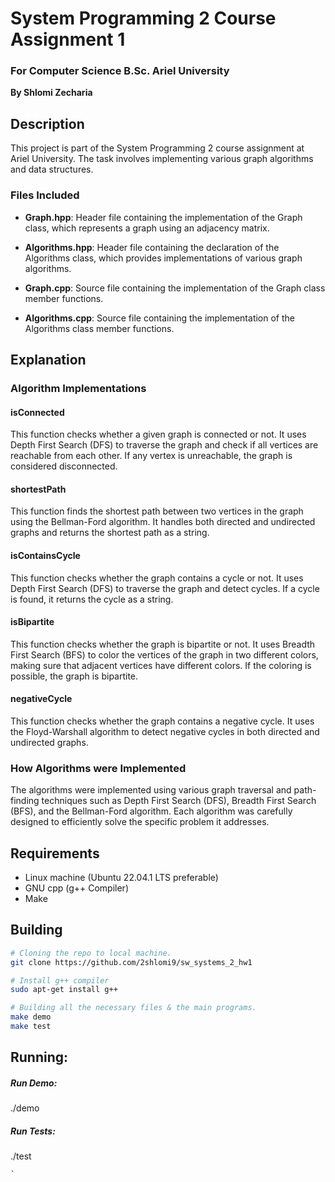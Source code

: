 # System Programming 2 Course Assignment 1
### For Computer Science B.Sc. Ariel University

**By Shlomi Zecharia**

## Description

This project is part of the System Programming 2 course assignment at Ariel University. The task involves implementing various graph algorithms and data structures.

### Files Included

* **Graph.hpp**: Header file containing the implementation of the Graph class, which represents a graph using an adjacency matrix.

* **Algorithms.hpp**: Header file containing the declaration of the Algorithms class, which provides implementations of various graph algorithms.

* **Graph.cpp**: Source file containing the implementation of the Graph class member functions.

* **Algorithms.cpp**: Source file containing the implementation of the Algorithms class member functions.

## Explanation 

### Algorithm Implementations

#### isConnected
This function checks whether a given graph is connected or not. It uses Depth First Search (DFS) to traverse the graph and check if all vertices are reachable from each other. If any vertex is unreachable, the graph is considered disconnected.

#### shortestPath
This function finds the shortest path between two vertices in the graph using the Bellman-Ford algorithm. It handles both directed and undirected graphs and returns the shortest path as a string.

#### isContainsCycle
This function checks whether the graph contains a cycle or not. It uses Depth First Search (DFS) to traverse the graph and detect cycles. If a cycle is found, it returns the cycle as a string.

#### isBipartite
This function checks whether the graph is bipartite or not. It uses Breadth First Search (BFS) to color the vertices of the graph in two different colors, making sure that adjacent vertices have different colors. If the coloring is possible, the graph is bipartite.

#### negativeCycle
This function checks whether the graph contains a negative cycle. It uses the Floyd-Warshall algorithm to detect negative cycles in both directed and undirected graphs.

### How Algorithms were Implemented

The algorithms were implemented using various graph traversal and path-finding techniques such as Depth First Search (DFS), Breadth First Search (BFS), and the Bellman-Ford algorithm. Each algorithm was carefully designed to efficiently solve the specific problem it addresses.

## Requirements

* Linux machine (Ubuntu 22.04.1 LTS preferable)
* GNU cpp (g++ Compiler)
* Make

## Building

```bash
# Cloning the repo to local machine.
git clone https://github.com/2shlomi9/sw_systems_2_hw1

# Install g++ compiler 
sudo apt-get install g++

# Building all the necessary files & the main programs.
make demo
make test
```
## Running:


##### Run Demo:
./demo

##### Run Tests:
./test

```
`

